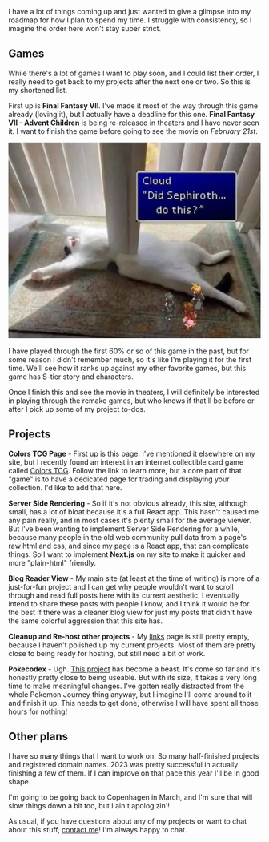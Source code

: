 I have a lot of things coming up and just wanted to give a glimpse into my roadmap for how I plan to spend my time. I struggle with consistency, so I imagine the order here won't stay super strict.

## Games

While there's a lot of games I want to play soon, and I could list their order, I really need to get back to my projects after the next one or two. So this is my shortened list.

First up is **Final Fantasy VII**. I've made it most of the way through this game already (loving it), but I actually have a deadline for this one. **Final Fantasy VII - Advent Children** is being re-released in theaters and I have never seen it. I want to finish the game before going to see the movie on _February 21st_.

![Image](https://raw.githubusercontent.com/jordanfuzz/blog/master/photos/sephiroths-greatest-crime.png)

I have played through the first 60% or so of this game in the past, but for some reason I didn't remember much, so it's like I'm playing it for the first time. We'll see how it ranks up against my other favorite games, but this game has S-tier story and characters.

Once I finish this and see the movie in theaters, I will definitely be interested in playing through the remake games, but who knows if that'll be before or after I pick up some of my project to-dos.

## Projects

**Colors TCG Page** - First up is this page. I've mentioned it elsewhere on my site, but I recently found an interest in an internet collectible card game called [Colors TCG](https://colors-tcg.eu/). Follow the link to learn more, but a core part of that "game" is to have a dedicated page for trading and displaying your collection. I'd like to add that here.

**Server Side Rendering** - So if it's not obvious already, this site, although small, has a lot of bloat because it's a full React app. This hasn't caused me any pain really, and in most cases it's plenty small for the average viewer. But I've been wanting to implement Server Side Rendering for a while, because many people in the old web community pull data from a page's raw html and css, and since my page is a React app, that can complicate things. So I want to implement **Next.js** on my site to make it quicker and more "plain-html" friendly.

**Blog Reader View** - My main site (at least at the time of writing) is more of a just-for-fun project and I can get why people wouldn't want to scroll through and read full posts here with its current aesthetic. I eventually intend to share these posts with people I know, and I think it would be for the best if there was a cleaner blog view for just my posts that didn't have the same colorful aggression that this site has.

**Cleanup and Re-host other projects** - My [links](https://gloogo.io/links) page is still pretty empty, because I haven't polished up my current projects. Most of them are pretty close to being ready for hosting, but still need a bit of work.

**Pokecodex** - Ugh. [This project](https://github.com/jordanfuzz/pokecodex) has become a beast. It's come so far and it's honestly pretty close to being useable. But with its size, it takes a very long time to make meaningful changes. I've gotten really distracted from the whole Pokemon Journey thing anyway, but I imagine I'll come around to it and finish it up. This needs to get done, otherwise I will have spent all those hours for nothing!

## Other plans

I have so many things that I want to work on. So many half-finished projects and registered domain names. 2023 was pretty successful in actually finishing a few of them. If I can improve on that pace this year I'll be in good shape.

I'm going to be going back to Copenhagen in March, and I'm sure that will slow things down a bit too, but I ain't apologizin'!

As usual, if you have questions about any of my projects or want to chat about this stuff, [contact me](https://gloogo.io/contact)! I'm always happy to chat.

